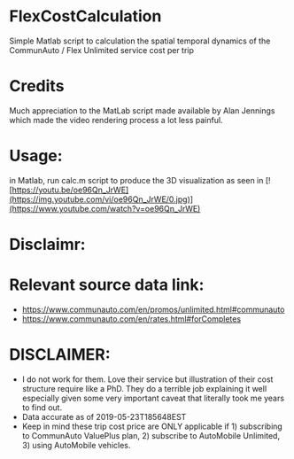 # FlexCostCalculation
Simple Matlab script to calculation the spatial temporal dynamics of the CommunAuto / Flex Unlimited service cost per trip

# Credits
Much appreciation to the MatLab script made available by Alan Jennings which made the video rendering process a lot less painful. 

# Usage: 
in Matlab, run calc.m script to produce the 3D visualization as seen in
[![https://youtu.be/oe96Qn_JrWE](https://img.youtube.com/vi/oe96Qn_JrWE/0.jpg)](https://www.youtube.com/watch?v=oe96Qn_JrWE)


# Disclaimr: 

# Relevant source data link: 
- https://www.communauto.com/en/promos/unlimited.html#communauto
- https://www.communauto.com/en/rates.html#forCompletes

# DISCLAIMER: 
- I do not work for them. Love their service but illustration of their cost structure require like a PhD. They do a terrible job explaining it well especially given some very important caveat that literally took me years to find out.
- Data accurate as of 2019-05-23T185648EST
- Keep in mind these trip cost price are ONLY applicable if 1) subscribing to CommunAuto ValuePlus plan, 2) subscribe to AutoMobile Unlimited, 3) using AutoMobile vehicles.

